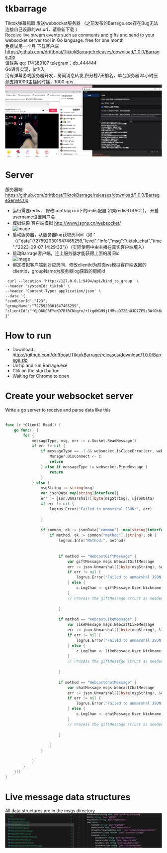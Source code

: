 # tkbarrage
Tiktok弹幕抓取 发送websocket服务器   （之前发布的Barrage.exe存在Bug无法连接自己设置的ws url，请重新下载  ）  
Receive live stream events such as comments and gifts and send to your websocket server tool in Go language.  free for one month   
免费试用一个月 下载客户端  https://github.com/driftboat/TiktokBarrage/releases/download/1.0.0/Barrage.zip  
请联系 qq: 174389107  telegram：db_444444  
Go语言实现，js注入  
另有弹幕游戏服务器开发，房间消息转发,积分榜7天排名，单台服务器24小时压测支持1000主播同时播，1000 qps  
![avatar](images/tk1.png)

# Server
 服务器端 https://github.com/driftboat/TiktokBarrage/releases/download/1.0.0/BarrageServer.zip  
 - 运行需要redis， 修改conf/app.ini下的redis配置 如果redis6.0(ACL)， 开启username设置用户名  
 - 模拟结果 客户端模拟 http://www.jsons.cn/websocket/  
![image](https://github.com/driftboat/TiktokBarrage/assets/247809/22a97a4f-3222-4d1c-ad4d-8981751f32ef)
 - 启动服务器，从服务器log获取房间id（如：（{"data":7275920301647465259,"level":"info","msg":"tiktok_chat","time":"2023-09-07 14:29:33"}）（实际使用中由主播在真实客户端填入）  
 - 启动Barrage客户端，连上服务器才能获得上面的房间id  
   ![image](https://github.com/driftboat/TiktokBarrage/assets/247809/17cf5828-0f6d-4496-ad23-e22fb78aaf0b)
 - 绑定模拟客户端到对应房间，修改clientId为前面ws模拟客户端返回的clientid，groupName为服务器log获取的房间id
  ```
   curl --location 'http://127.0.0.1:9494/api/bind_to_group' \
--header 'systemId: tiktok' \
--header 'Content-Type: application/json' \
--data '{
"sendUserId":"123",
"groupName":"7275920301647465259",	
"clientId":"fGpD6UCRFYoKD7BfRCNbq+n/+ltgdWGH9jlHMsaD72SnOJD7ZF5z3WfOk6xSrTww"
}'
```


# How to run
- Download https://github.com/driftboat/TiktokBarrage/releases/download/1.0.0/Barrage.zip  
- Unzip and run Barrage.exe  
- Clik on the start button
- Waiting for Chrome to open

# Create your websocket server
Write a go server to receive and parse data like this
```go

func (c *Client) Read() {
	go func() {
		for {
			messageType, msg, err := c.Socket.ReadMessage()
			if err != nil {
				if messageType == -1 && websocket.IsCloseError(err, websocket.CloseGoingAway, websocket.CloseNormalClosure, websocket.CloseNoStatusReceived) {
					Manager.DisConnect <- c
					return
				} else if messageType != websocket.PingMessage {
					return
				}
			} else {
				msgString := string(msg)
				var jsonData map[string]interface{}
				err := json.Unmarshal([]byte(msgString), &jsonData)
				if err != nil {
					logrus.Error("Failed to unmarshal JSON:", err)

				}

				if common, ok := jsonData["common"].(map[string]interface{}); ok {
					if method, ok := common["method"].(string); ok {
						logrus.Info("Method:", method)
 

						if method == "WebcastGiftMessage" {
							var giftMessage msgs.WebcastGiftMessage
							err := json.Unmarshal([]byte(msgString), &giftMessage)
							if err != nil {
								logrus.Error("Failed to unmarshal JSON into WebcastGiftMessage:", err)
							} else {
								c.LogChan <- giftMessage.User.Nickname + "使用了" + giftMessage.Gift.Describe + "数量" + giftMessage.GroupCount
							}
							// Process the giftMessage struct as needed

						}

						if method == "WebcastLikeMessage" {
							var likeMessage msgs.WebcastLikeMessage
							err := json.Unmarshal([]byte(msgString), &likeMessage)
							if err != nil {
								logrus.Error("Failed to unmarshal JSON into WebcastGiftMessage:", err)
							} else {
								c.LogChan <- likeMessage.User.Nickname + "点赞" + likeMessage.Count + "次，总数" + likeMessage.Total
							}
							// Process the giftMessage struct as needed

						}

						if method == "WebcastChatMessage" {
							var chatMessage msgs.WebcastChatMessage
							err := json.Unmarshal([]byte(msgString), &chatMessage)
							if err != nil {
								logrus.Error("Failed to unmarshal JSON into WebcastGiftMessage:", err)
							} else {
								c.LogChan <- chatMessage.User.Nickname + ":" + chatMessage.Content
							}
							// Process the giftMessage struct as needed

						}

					}
				}

			}
		}
	}()
}

```


# Live message data structures
All data structures are in the msgs directory
![avatar](images/tk2.png)

